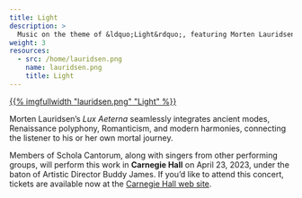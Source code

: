 ```yaml
---
title: Light
description: >
  Music on the theme of &ldquo;Light&rdquo;, featuring Morten Lauridsen&rsquo;s _Lux Aeterna_
weight: 3
resources:
  - src: /home/lauridsen.png
    name: lauridsen.png
    title: Light
---
```


<a href="/concerts/light">{{% imgfullwidth "lauridsen.png" "Light" %}}</a>

Morten Lauridsen&rsquo;s _Lux Aeterna_ seamlessly integrates ancient modes, Renaissance polyphony,
Romanticism, and modern harmonies, connecting the listener to his or her own mortal journey.

Members of Schola Cantorum, along with singers from other performing groups, will perform this work
in **Carnegie Hall** on April 23, 2023, under the baton of
Artistic Director Buddy James. If you&rsquo;d like to attend
this concert, tickets are available now at the <a href="https://www.carnegiehall.org/Calendar/2023/04/23/New-England-Symphonic-Ensemble-0200PM" target="_blank">Carnegie Hall web site</a>.
